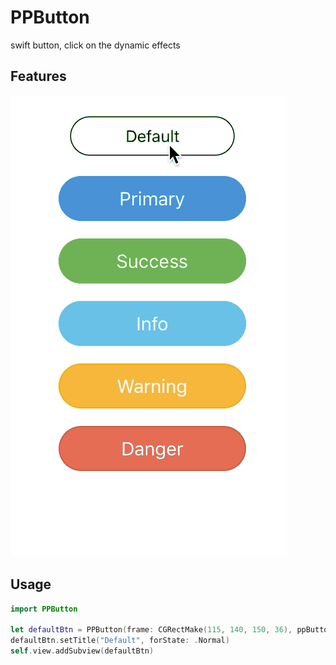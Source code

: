 # PPButton
swift button, click on the dynamic effects

## Features

![](PPButton.gif)

## Usage

```swift
import PPButton

let defaultBtn = PPButton(frame: CGRectMake(115, 140, 150, 36), ppButtonType: .PPBDefault)
defaultBtn.setTitle("Default", forState: .Normal)
self.view.addSubview(defaultBtn)
